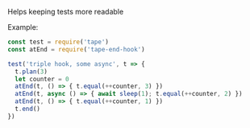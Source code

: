 Helps keeping tests more readable

Example:

```js
const test = require('tape')
const atEnd = require('tape-end-hook')

test('triple hook, some async', t => {
  t.plan(3)
  let counter = 0
  atEnd(t, () => { t.equal(++counter, 3) })
  atEnd(t, async () => { await sleep(1); t.equal(++counter, 2) })
  atEnd(t, () => { t.equal(++counter, 1) })
  t.end()
})
```
